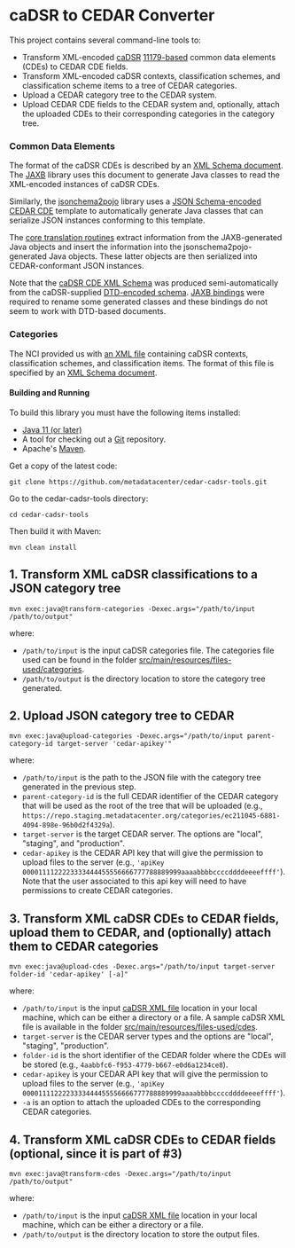 caDSR to CEDAR Converter
========================

This project contains several command-line tools to:
- Transform XML-encoded [caDSR](https://wiki.nci.nih.gov/display/caDSR/caDSR+Wiki) [11179-based](http://metadata-standards.org/11179/) common data elements (CDEs) to CEDAR CDE fields.
- Transform XML-encoded caDSR contexts, classification schemes, and classification scheme items to a tree of CEDAR categories.
- Upload a CEDAR category tree to the CEDAR system.
- Upload CEDAR CDE fields to the CEDAR system and, optionally, attach the uploaded CDEs to their corresponding categories in the category tree.

### Common Data Elements

The format of the caDSR CDEs is described by an [XML Schema document](https://github.com/metadatacenter/cedar-cadsr-tools/blob/develop/src/main/resources/xsd/cde/DataElement_V5.3.4.xsd).
The [JAXB](http://www.oracle.com/technetwork/articles/javase/index-140168.html) library uses this document to generate Java classes to read the XML-encoded instances of caDSR CDEs.

Similarly, the [jsonchema2pojo](http://www.jsonschema2pojo.org/) library uses a
[JSON Schema-encoded CEDAR CDE](https://github.com/metadatacenter/cadsr2cedar/blob/master/src/main/resources/json-schema/CDE.json)
template to automatically generate Java classes that can serialize JSON instances conforming to this template.

The [core translation routines](https://github.com/metadatacenter/cadsr2cedar/blob/master/src/main/java/org/metadatacenter/ingestor/cadsr/CDEXMLInstances2CEDARCDEInstances.java)
extract information from the JAXB-generated Java objects and insert the information into the jsonschema2pojo-generated Java objects.
These latter objects are then serialized into CEDAR-conformant JSON instances.

Note that the [caDSR CDE XML Schema](https://github.com/metadatacenter/cedar-cadsr-tools/blob/develop/src/main/resources/xsd/cde/DataElement_V5.3.4.xsd)
was produced semi-automatically from the caDSR-supplied [DTD-encoded schema](https://github.com/metadatacenter/cedar-cadsr-tools/blob/develop/src/main/resources/dtd/DataElement_V5.3.4.dtd).
[JAXB bindings](https://github.com/metadatacenter/cedar-cadsr-tools/blob/develop/src/main/resources/xjb/bindings-cde.xjb)
were required to rename some generated classes and these bindings do not seem to work with DTD-based documents.

### Categories

The NCI provided us with [an XML file](https://github.com/metadatacenter/cedar-cadsr-tools/blob/develop/src/main/resources/files-used/categories/ContextCsCsi_09192019.xml) containing caDSR contexts, classification schemes, and classification items. The format of this file is specified by an [XML Schema document](https://github.com/metadatacenter/cedar-cadsr-tools/blob/develop/src/main/resources/xsd/category/ContextCsCsi_0923_mmr.xsd).

#### Building and Running

To build this library you must have the following items installed:

+ [Java 11 (or later)](http://www.oracle.com/technetwork/java/javase/downloads/index.html)
+ A tool for checking out a [Git](http://git-scm.com/) repository.
+ Apache's [Maven](http://maven.apache.org/index.html).

Get a copy of the latest code:

    git clone https://github.com/metadatacenter/cedar-cadsr-tools.git

Go to the cedar-cadsr-tools directory:

    cd cedar-cadsr-tools 

Then build it with Maven:

    mvn clean install

## 1. Transform XML caDSR classifications to a JSON category tree

    mvn exec:java@transform-categories -Dexec.args="/path/to/input /path/to/output"

where:
- `/path/to/input` is the input caDSR categories file. The categories file used can be found in the folder [src/main/resources/files-used/categories](https://github.com/metadatacenter/cedar-cadsr-tools/tree/develop/src/main/resources/files-used/categories).
- `/path/to/output` is the directory location to store the category tree generated.

## 2. Upload JSON category tree to CEDAR

    mvn exec:java@upload-categories -Dexec.args="/path/to/input parent-category-id target-server 'cedar-apikey'"

where:
- `/path/to/input` is the path to the JSON file with the category tree generated in the previous step.
- `parent-category-id` is the full CEDAR identifier of the CEDAR category that will be used as the root of the tree that will be uploaded (e.g., `https://repo.staging.metadatacenter.org/categories/ec211045-6881-4094-898e-96b0d2f4329a`).
- `target-server` is the target CEDAR server. The options are "local", "staging", and "production".
- `cedar-apikey` is the CEDAR API key that will give the permission to upload files to the server (e.g., `'apiKey 0000111122223333444455556666777788889999aaaabbbbccccddddeeeeffff'`). Note that the user associated to this api key will need to have permissions to create CEDAR categories.

## 3. Transform XML caDSR CDEs to CEDAR fields, upload them to CEDAR, and (optionally) attach them to CEDAR categories 

    mvn exec:java@upload-cdes -Dexec.args="/path/to/input target-server folder-id 'cedar-apikey' [-a]"

where:
- `/path/to/input` is the input [caDSR XML file](https://wiki.nci.nih.gov/display/caDSR/caDSR+Hosted+Data+Standards%2C+Downloads%2C+and+Transformation+Utilities) location in your local machine, which can be either a directory or a file. A sample caDSR XML file is available in the folder [src/main/resources/files-used/cdes](https://github.com/metadatacenter/cedar-cadsr-tools/blob/develop/src/main/resources/files-used/cdes/xml_cde_20198153730.zip).
- `target-server` is the CEDAR server types and the options are "local", "staging", "production".
- `folder-id` is the short identifier of the CEDAR folder where the CDEs will be stored (e.g., `4aabbfc6-f953-4779-b667-e0d6a1234ce8`).
- `cedar-apikey` is your CEDAR API key that will give the permission to upload files to the server (e.g., `'apiKey 0000111122223333444455556666777788889999aaaabbbbccccddddeeeeffff'`).
- `-a` is an option to attach the uploaded CDEs to the corresponding CEDAR categories.

## 4. Transform XML caDSR CDEs to CEDAR fields (optional, since it is part of #3) 
   
    mvn exec:java@transform-cdes -Dexec.args="/path/to/input /path/to/output"

where:
- `/path/to/input` is the input [caDSR XML file](https://wiki.nci.nih.gov/display/caDSR/caDSR+Hosted+Data+Standards%2C+Downloads%2C+and+Transformation+Utilities) location in your local machine, which can be either a directory or a file.
- `/path/to/output` is the directory location to store the output files.
    

